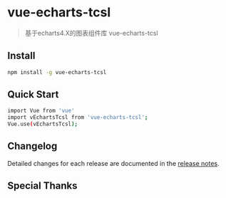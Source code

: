 # vue-echarts-tcsl

> 基于echarts4.X的图表组件库 vue-echarts-tcsl


## Install
``` bash
npm install -g vue-echarts-tcsl
```

## Quick Start
``` bash
import Vue from 'vue'
import vEchartsTcsl from 'vue-echarts-tcsl';
Vue.use(vEchartsTcsl);
```


## Changelog
Detailed changes for each release are documented in the [release notes](https://github.com/ashen9/vue-echarts-tcsl/releases).


## Special Thanks
